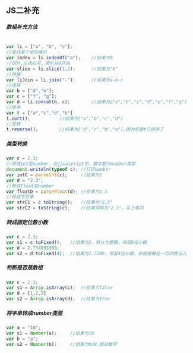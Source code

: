 ## JS二补充

##### 数组补充方法

```javascript

var li = ["a", "b", "c"];
//查找某个值的索引
var index = li.indexOf("a");	//结果为0
//切片,左闭右开，索引从0开始
var slice = li.slice(1,2);		//结果为"b"
//拼接
var liJoin = li.join("-");		//结果为a-b-c
//连接
var b = ["d","e"];
var c = ["f", "g"];
var d = li.concat(b, c);		//结果为["a","b","c","d","e","f","g"]
//排序
var t = ["a","c","d","b"]
t.sort();			//结果为["a","b","c","d"]
//反转
t.reverse();		//结果为["d","c","b","a"],因为前面t已排序了
```

##### 类型转换

```javascript
var c = 2.3;
//转成int型number，在javascript中，数字都为number类型
document.writeln(typeof c);	//打印number
var intC = parseInt(c); 	//结果为2
var d = "2.3";
//转成float型number
var floatD = parseFloat(d);	//结果为2.3
//转成字符串
var strC1 = c.toString();	//结果为"2.3"
var strC2 = toString(c);	//结果同样为"2.3"，与上等同
```

##### 转成固定位数小数

```javascript
var c = 2.3;
var s1 = c.toFixed();	//结果为2，默认为整数，保留0位小数
var d = 2.734893389;
var s2 = d.toFixed(4);	//结果为2.7349，保留4位小数，会根据最后一位四舍五入
```

##### 判断是否是数组

```javascript
var c = 2.3;
var s1 = Array.isArray(c);	//结果为false
var d = [1,2,3]
var s2 = Array.isArray(d);	//结果为true
```

##### 将字串转成number类型

```javascript
var a = "10";
var s1 = Number(a);		//结果为10
var b = "a";
var s2 = Number(b);		//结果为NaN,即非数字
```